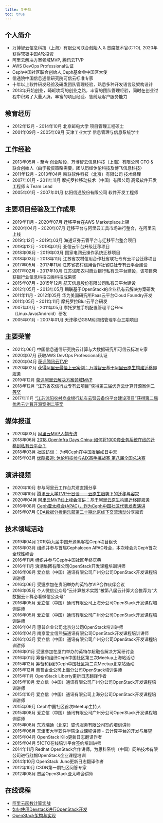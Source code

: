 ```yaml
---
title: 关于我
toc: true
---
```


## 个人简介

* 万博智云信息科技（上海）有限公司联合创始人 & 首席技术官(CTO), 2020年获得软银中国A轮投资
* 阿里云解决方案领域MVP, 腾讯云TVP
* AWS DevOps Professional认证
* Ceph中国社区联合创始人,Ceph基金会中国区大使
* 信通院中国信息通信研究院可信云标准专家
* 十年以上软件研发经验及研发团队管理经验，熟悉多种开发语言及架构设计
* 2013年开始创业，崎岖坎坷的创业之路，丰富的团队管理经验，同时在创业过程中积累了大量人脉，丰富的项目经验、售前及客户服务能力

## 教育经历
* 2012年12月 - 2014年10月 北京邮电大学 项目管理工程硕士
* 2001年09月 - 2005年09月 天津工业大学 信息管理与信息系统学士

## 工作经验

* 2013年05月 - 至今 创业阶段，万博智云信息科技（上海）有限公司 CTO & 联合创始人（由于投资策略需要，团队历经休伦科技及博飞信息科技）
* 2011年12月 - 2013年04月 瞬联软件科技（北京）有限公司 技术经理
* 2007年01月 - 2011年11月 摩托罗拉移动技术（中国）有限公司 高级软件开发工程师 & Team Lead
* 2005年01月 - 2007年01月 亿阳信通股份有限公司 软件开发工程师

## 主要项目经验及工作成果

* 2019年11月 - 2020年07月 迁移平台在AWS Marketplace上架
* 2020年04月 - 2020年07月 迁移平台与阿里云工具市场进行整合，在阿里云上线
* 2019年12月 - 2019年03月 海通证券云管平台与迁移平台整合项目
* 2019年12月 - 2019年01月 亚信云平台升级迁移项目
* 2018年08月 - 2019年03月 国家电网云操作系统迁移项目
* 2018年03月 - 2018年11月 江苏省农村信用合作社省联社专有云平台迁移项目
* 2017年05月 - 2017年11月 江苏省农村信用合作社省联社专有云平台建设
* 2017年02月 - 2017年10月 江苏沭阳农村商业银行私有云平台建设，该项目荣获银行业信息科技四类科技成果奖
* 2015年07月 - 2015年12月 航天信息股份有限公司私有云平台建设
* 2012年05月 - 2013年05月 瞬联基于OpenStack的企业私有云解决方案研发
* 2011年11月 - 2012年05月 华为美国研究所Paas云平台Cloud Foundry开发
* 2011年05月 - 2011年11月 摩托罗拉Blur云平台研发
* 2007年01月 - 2011年05月 摩托罗拉手机配置管理平台Flex（LinuxJava/Android）研发
* 2005年01月 - 2007年01月 天津移动GSM网网络管理平台三期项目

## 主要荣誉

* 2021年06月 中国信息通信研究院云计算与大数据研究所可信云标准专家
* 2020年07月 获取AWS DevOps Professional认证
* 2020年04月 [获评腾讯云TVP](https://cloud.tencent.com/tvp/219)
* 2020年02月 [获得阿里云最佳上云案例：万博智云基于阿里云原生构建迁移即服务](https://yq.aliyun.com/articles/746413?spm=5176.8961170.detail.10.1b00Fwm0Fwm0Hq)
* 2019年12月 [获评阿里云解决方案领域MVP](https://mvp.aliyun.com/mvp/detail/460)
* 2018年12月 [“江苏省农信行业专有云项目”获得第三届优秀云计算开源案例二等奖](http://www.zhiding.cn/special/8TH_CloudComputing_Standards_CONF)
* 2017年11月 [“江苏沭阳农村商业银行私有云暨云备份平台建设项目”获得第二届优秀云计算开源案例二等奖](https://cloud.tencent.com/developer/news/85145)

## 媒体报道

* 2020年03月 [阿里云MVP人物专访](https://developer.aliyun.com/article/747902)
* 2018年06月 [2018 OpenInfra Days China-如何将1000套业务系统在线的迁移到私有云平台？](http://www.itdks.com/Course/detail?id=13679)
* 2018年03月 [社区访谈： 为何Ceph在中国发展如日中天](http://www.dostor.com/p/48798.html)
* 2015年03月 [优酷报道: 休伦科技参与AIX高手挑战赛 第八届全国总决赛](http://v.youku.com/v_show/id_XOTE0ODY0MzYw.html)

## 演讲视频

* 2020年10月 参与阿里云工作台共建直播分享
* 2020年10月 [腾讯云大学TVP十日谈——云原生趋势下的迁移与容灾](https://cloud.tencent.com/edu/learning/live-3165)
* 2020年04月 [阿里云MVP线上峰会演讲：基于阿里云原生构建迁移即服务](https://developer.aliyun.com/live/2483)
* 2016年08月 [Ceph亚太峰会(APAC)，作为Ceph中国社区代表发表演讲](http://v.youku.com/v_show/id_XMTc2Mzg5OTAzMg==.html?spm=a2h1n.8251843.playList.5!3~1!2~3~A.Nn4DGY&f=28412957&o=0#paction)
* 2015年07月 [CDA数据分析俱乐部第二十期北京线下交流活动](http://bbs.pinggu.org/thread-3810898-1-1.html)分享嘉宾

## 技术领域活动

* 2019年04月 2019第九届中国开源黑客松Ceph项目组长
* 2018年03月 组织并参与首届Cephalocon APAC峰会，本次峰会为Ceph首次全球性峰会
* 2016年11月 组织并参与Ceph中国社区年终庆典
* 2016年11月 浪潮集团有限公司OpenStack开发课程培训讲师
* 2016年08月 爱立信（中国）通讯有限公司广州分公司OpenStack开发课程培训讲师
* 2016年06月 受邀参加在贵阳举办的英特尔VIP合作伙伴会议
* 2016年05月 个人微信公众号“云计算技术实践”被第八届云计算大会推荐为“大数据云计算必看微信公众号”
* 2016年05月 爱立信（中国）通讯有限公司上海分公司OpenStack开发课程培训讲师
* 2016年05月 爱立信（中国）通讯有限公司广州分公司OpenStack开发课程培训讲师
* 2016年04月 惠普企业公司北京分公司OpenStack培训讲师
* 2016年04月 南京爱立信熊猫通讯有限公司OpenStack开发课程培训讲师
* 2016年03月 爱立信（中国）通讯有限公司广州分公司OpenStack开发课程培训讲师
* 2016年01月 受邀参加在厦门举办的英特尔超融合解决方案研讨会
* 2016年01月 筹备和组织Ceph中国社区第三次Meetup上海站活动
* 2015年12月 筹备和组织Ceph中国社区第二次Meetup北京站活动
* 2015年12月 惠普企业公司上海分公司OpenStack培训讲师
* 2015年11月 OpenStack Liberty更新日志翻译作者
* 2015年10月 爱立信（中国）通讯有限公司广州分公司OpenStack开发课程培训讲师
* 2015年10月 爱立信（中国）通讯有限公司上海分公司OpenStack开发课程培训讲师
* 2015年09月 Ceph中国社区首次Meetup主持人
* 2015年08月 爱立信（中国）通讯有限公司广州分公司OpenStack开发课程培训讲师
* 2015年08月 东方瑞通（北京）咨询服务有限公司签约培训讲师
* 2015年06月 天津市大学软件学院企业课程讲师 - 云计算平台的开发与展望
* 2015年04月 OpenStack Kilo更新日志翻译作者
* 2015年04月 51CTO在线培训平台签约培训讲师
* 2014年11月 Redhat OpenStack合作讲师，为思科系统（中国）网络技术有限公司进行红帽OpenStack企业课程培训
* 2014年10月 OpenStack Juno更新日志翻译作者
* 2012年10月 CSDN第一期社区问答专家
* 2012年08月 首届OpenStack亚太峰会讲师

## 在线课程
* [阿里云函数计算实战](https://edu.51cto.com/course/22144.html)
* [如何使用Devstack进行OpenStack开发](http://edu.csdn.net/course/detail/612)
* [OpenStack架构与实现](http://pan.baidu.com/s/1mgzSQxy)
